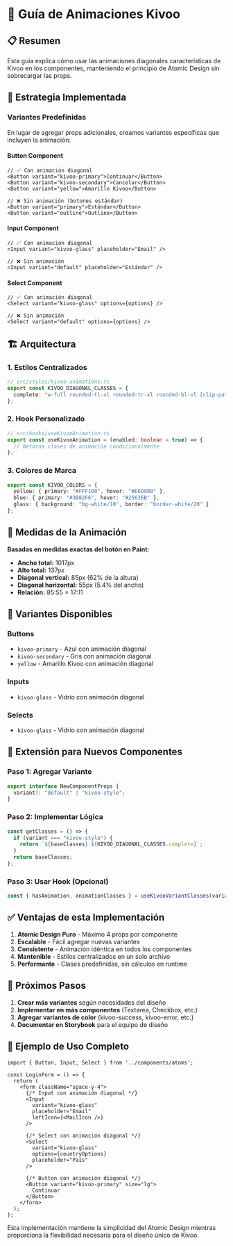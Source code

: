 # 🎨 Guía de Animaciones Kivoo

## 📋 Resumen
Esta guía explica cómo usar las animaciones diagonales características de Kivoo en los componentes, manteniendo el principio de Atomic Design sin sobrecargar las props.

## 🎯 Estrategia Implementada

### **Variantes Predefinidas**
En lugar de agregar props adicionales, creamos variantes específicas que incluyen la animación:

#### **Button Component**
```tsx
// ✅ Con animación diagonal
<Button variant="kivoo-primary">Continuar</Button>
<Button variant="kivoo-secondary">Cancelar</Button>
<Button variant="yellow">Amarillo Kivoo</Button>

// ❌ Sin animación (botones estándar)
<Button variant="primary">Estándar</Button>
<Button variant="outline">Outline</Button>
```

#### **Input Component**
```tsx
// ✅ Con animación diagonal
<Input variant="kivoo-glass" placeholder="Email" />

// ❌ Sin animación
<Input variant="default" placeholder="Estándar" />
```

#### **Select Component**
```tsx
// ✅ Con animación diagonal
<Select variant="kivoo-glass" options={options} />

// ❌ Sin animación
<Select variant="default" options={options} />
```

## 🏗️ Arquitectura

### **1. Estilos Centralizados**
```typescript
// src/styles/kivoo-animations.ts
export const KIVOO_DIAGONAL_CLASSES = {
  complete: "w-full rounded-tl-xl rounded-tr-xl rounded-bl-xl [clip-path:polygon(0_0,100%_0,100%_62%,calc(100%_-_5.4%)_100%,0_100%)] hover:[clip-path:polygon(0_0,100%_0,100%_100%,100%_100%,0_100%)] hover:rounded-br-xl transition-all duration-300 ease-in-out"
};
```

### **2. Hook Personalizado**
```typescript
// src/hooks/useKivooAnimation.ts
export const useKivooAnimation = (enabled: boolean = true) => {
  // Retorna clases de animación condicionalmente
};
```

### **3. Colores de Marca**
```typescript
export const KIVOO_COLORS = {
  yellow: { primary: "#FFF100", hover: "#E6D900" },
  blue: { primary: "#3B82F6", hover: "#2563EB" },
  glass: { background: "bg-white/10", border: "border-white/20" }
};
```

## 📐 Medidas de la Animación

**Basadas en medidas exactas del botón en Paint:**
- **Ancho total:** 1017px
- **Alto total:** 137px
- **Diagonal vertical:** 85px (62% de la altura)
- **Diagonal horizontal:** 55px (5.4% del ancho)
- **Relación:** 85:55 = 17:11

## 🎨 Variantes Disponibles

### **Buttons**
- `kivoo-primary` - Azul con animación diagonal
- `kivoo-secondary` - Gris con animación diagonal  
- `yellow` - Amarillo Kivoo con animación diagonal

### **Inputs**
- `kivoo-glass` - Vidrio con animación diagonal

### **Selects**
- `kivoo-glass` - Vidrio con animación diagonal

## 🔧 Extensión para Nuevos Componentes

### **Paso 1: Agregar Variante**
```typescript
export interface NewComponentProps {
  variant?: "default" | "kivoo-style";
}
```

### **Paso 2: Implementar Lógica**
```typescript
const getClasses = () => {
  if (variant === "kivoo-style") {
    return `${baseClasses} ${KIVOO_DIAGONAL_CLASSES.complete}`;
  }
  return baseClasses;
};
```

### **Paso 3: Usar Hook (Opcional)**
```typescript
const { hasAnimation, animationClasses } = useKivooVariantClasses(variant);
```

## ✅ Ventajas de esta Implementación

1. **Atomic Design Puro** - Máximo 4 props por componente
2. **Escalable** - Fácil agregar nuevas variantes
3. **Consistente** - Animación idéntica en todos los componentes
4. **Mantenible** - Estilos centralizados en un solo archivo
5. **Performante** - Clases predefinidas, sin cálculos en runtime

## 🚀 Próximos Pasos

1. **Crear más variantes** según necesidades del diseño
2. **Implementar en más componentes** (Textarea, Checkbox, etc.)
3. **Agregar variantes de color** (kivoo-success, kivoo-error, etc.)
4. **Documentar en Storybook** para el equipo de diseño

## 📝 Ejemplo de Uso Completo

```tsx
import { Button, Input, Select } from '../components/atoms';

const LoginForm = () => {
  return (
    <form className="space-y-4">
      {/* Input con animación diagonal */}
      <Input 
        variant="kivoo-glass"
        placeholder="Email"
        leftIcon={<MailIcon />}
      />
      
      {/* Select con animación diagonal */}
      <Select 
        variant="kivoo-glass"
        options={countryOptions}
        placeholder="País"
      />
      
      {/* Button con animación diagonal */}
      <Button variant="kivoo-primary" size="lg">
        Continuar
      </Button>
    </form>
  );
};
```

Esta implementación mantiene la simplicidad del Atomic Design mientras proporciona la flexibilidad necesaria para el diseño único de Kivoo.
